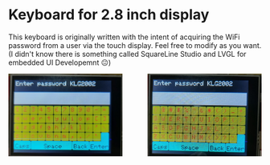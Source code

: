 # Keyboard for 2.8 inch display

This keyboard is originally written with the intent of acquiring the WiFi password from a user via the touch display. Feel free to modify as you want. (I didn't know there is something called SquareLine Studio and LVGL for embedded UI Developemnt 😐)

<div style="display: flex; justify-content: space-between;">
  <img src="Images/CapsOff.jpg" alt="Caps Off" width="45%" />
  <img src="Images/CapsOn.jpg" alt="Caps On" width="45%" />
</div>
